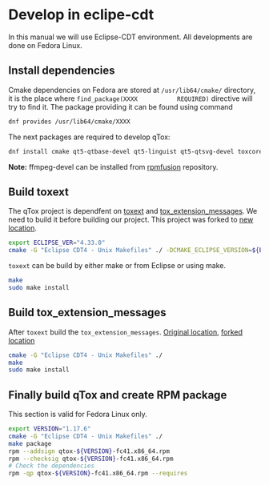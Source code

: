# Develop in eclipe-cdt
In this manual we will use Eclipse-CDT environment. All developments are done on Fedora Linux.

## Install dependencies
Cmake dependencies on Fedora are stored at `/usr/lib64/cmake/` directory, it is the place where `find_package(XXXX           REQUIRED)` directive will try to find it. The package providing it can be found using command

```bash
dnf provides /usr/lib64/cmake/XXXX
```

The next packages are required to develop qTox:

```bash
dnf install cmake qt5-qtbase-devel qt5-linguist qt5-qtsvg-devel toxcore-devel libasan ffmpeg-devel libavif-devel qrencode-devel libsodium-devel libswscale-free-devel sqlcipher-devel libvpx-devel libexif-devel kf5-sonnet-devel openal-soft-devel libXScrnSaver-devel rpm-build rpm-sign
```
**Note:** ffmpeg-devel can be installed from [rpmfusion](https://rpmfusion.org) repository.

## Build toxext
The qTox project is dependfent on [toxext](https://github.com/toxext/toxext) and [tox_extension_messages](https://github.com/toxext/tox_extension_messages). We need to build it before building our project. This project was forked to [new location](https://github.com/nickolay168/toxext).

```bash
export ECLIPSE_VER="4.33.0"
cmake -G "Eclipse CDT4 - Unix Makefiles" ./ -DCMAKE_ECLIPSE_VERSION=${ECLIPSE_VER}
```

`toxext` can be build by either make or from Eclipse or using make.

```bash
make
sudo make install
```

## Build tox_extension_messages
After `toxext` build the `tox_extension_messages`. [Original location](https://github.com/toxext/tox_extension_messages), [forked location](https://github.com/nickolay168/tox_extension_messages)

```bash
cmake -G "Eclipse CDT4 - Unix Makefiles" ./
make
sudo make install
```

## Finally build qTox and create RPM package
This section is valid for Fedora Linux only.

```bash
export VERSION="1.17.6"
cmake -G "Eclipse CDT4 - Unix Makefiles" ./
make package
rpm --addsign qtox-${VERSION}-fc41.x86_64.rpm
rpm --checksig qtox-${VERSION}-fc41.x86_64.rpm
# Check the dependencies
rpm -qp qtox-${VERSION}-fc41.x86_64.rpm --requires
```
